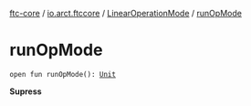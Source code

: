[ftc-core](../../index.md) / [io.arct.ftccore](../index.md) / [LinearOperationMode](index.md) / [runOpMode](./run-op-mode.md)

# runOpMode

`open fun runOpMode(): `[`Unit`](https://kotlinlang.org/api/latest/jvm/stdlib/kotlin/-unit/index.html)

**Supress**

